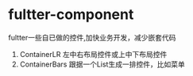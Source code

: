 # fultter-component
fultter一些自已做的控件,加快业务开发，减少嵌套代码
1. ContainerLR 左中右布局控件或上中下布局控件
2. ContainerBars 跟据一个List生成一排控件，比如菜单

